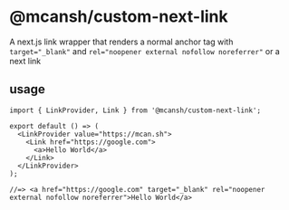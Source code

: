 # @mcansh/custom-next-link

A next.js link wrapper that renders a normal anchor tag with `target="_blank"` and `rel="noopener external nofollow noreferrer"` or a next link

## usage

```tsx
import { LinkProvider, Link } from '@mcansh/custom-next-link';

export default () => (
  <LinkProvider value="https://mcan.sh">
    <Link href="https://google.com">
      <a>Hello World</a>
    </Link>
  </LinkProvider>
);

//=> <a href="https://google.com" target="_blank" rel="noopener external nofollow noreferrer">Hello World</a>
```
